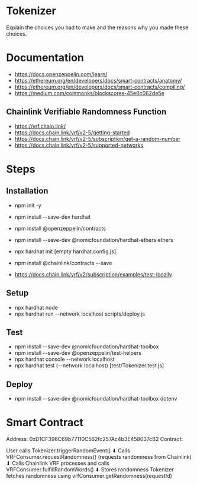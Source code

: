 # Tokenizer

Explain the choices you had to make and the reasons why you made these choices.


# Documentation

- https://docs.openzeppelin.com/learn/
- https://ethereum.org/en/developers/docs/smart-contracts/anatomy/
- https://ethereum.org/en/developers/docs/smart-contracts/compiling/
- https://medium.com/coinmonks/blockscores-45e0c062de5e

## Chainlink Verifiable Randomness Function
- https://vrf.chain.link/
- https://docs.chain.link/vrf/v2-5/getting-started
- https://docs.chain.link/vrf/v2-5/subscription/get-a-random-number
- https://docs.chain.link/vrf/v2-5/supported-networks


# Steps

## Installation
- npm init -y
- npm install --save-dev hardhat
- npm install @openzeppelin/contracts
- npm install --save-dev @nomicfoundation/hardhat-ethers ethers
- npx hardhat init [empty hardhat.config.js]

- npm install @chainlink/contracts --save
- https://docs.chain.link/vrf/v2/subscription/examples/test-locally

## Setup
- npx hardhat node
- npx hardhat run --network localhost scripts/deploy.js

## Test
- npm install --save-dev @nomicfoundation/hardhat-toolbox
- npm install --save-dev @openzeppelin/test-helpers
- npx hardhat console --network localhost
- npx hardhat test (--network localhost) [test/Tokenizer.test.js]

## Deploy
- npm install --save-dev @nomicfoundation/hardhat-toolbox dotenv


# Smart Contract
Address: 0xD1CF396C69b77110C562fc257Ac4b3E458037cB2
Contract: 

User calls Tokenizer.triggerRandomEvent()
⬇ Calls
VRFConsumer.requestRandomness() (requests randomness from Chainlink)
⬇ Calls
Chainlink VRF processes and calls VRFConsumer.fulfillRandomWords()
⬇ Stores randomness
Tokenizer fetches randomness using vrfConsumer.getRandomness(requestId)
